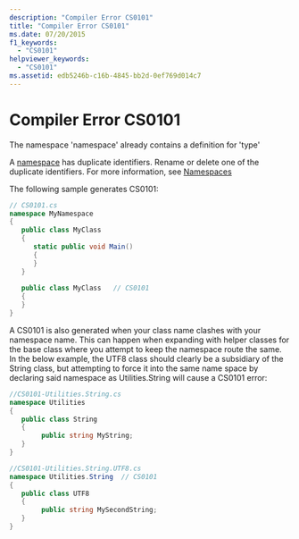 ```yaml
---
description: "Compiler Error CS0101"
title: "Compiler Error CS0101"
ms.date: 07/20/2015
f1_keywords: 
  - "CS0101"
helpviewer_keywords: 
  - "CS0101"
ms.assetid: edb5246b-c16b-4845-bb2d-0ef769d014c7
---
```

# Compiler Error CS0101

The namespace 'namespace' already contains a definition for 'type'  
  
 A [namespace](../language-reference/keywords/namespace.md) has duplicate identifiers. Rename or delete one of the duplicate identifiers. For more information, see [Namespaces](../programming-guide/namespaces/index.md)  
  
 The following sample generates CS0101:  
  
```csharp  
// CS0101.cs  
namespace MyNamespace  
{  
   public class MyClass  
   {  
      static public void Main()  
      {  
      }  
   }  
  
   public class MyClass   // CS0101  
   {  
   }  
}  
```

A CS0101 is also generated when your class name clashes with your namespace name.  This can happen when expanding with helper classes for the base class where you attempt to keep the namespace route the same.  In the below example, the UTF8 class should clearly be a subsidiary of the String class, but attempting to force it into the same name space by declaring said namespace as Utilities.String will cause a CS0101 error:

```csharp
//CS0101-Utilities.String.cs
namespace Utilities
{  
   public class String
   {  
        public string MyString;
   }  
}

//CS0101-Utilities.String.UTF8.cs
namespace Utilities.String  // CS0101  
{  
   public class UTF8
   {  
        public string MySecondString;
   }  
}  
```
